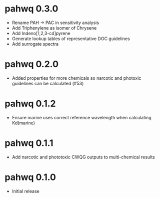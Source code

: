# pahwq 0.3.0

* Rename PAH -> PAC in sensitivity analysis
* Add Triphenylene as isomer of Chrysene
* Add Indeno[1,2,3-cd]pyrene
* Generate lookup tables of representative DOC guidelines
* Add surrogate spectra

# pahwq 0.2.0

* Added properties for more chemicals so narcotic and photoxic guidelines can be calculated (#53)

# pahwq 0.1.2

* Ensure marine uses correct reference wavelength when calculating Kd(marine)

# pahwq 0.1.1

* Add narcotic and phototoxic CWQG outputs to multi-chemical results

# pahwq 0.1.0

* Initial release
